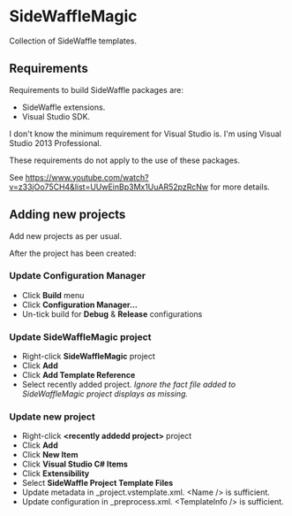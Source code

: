 # SideWaffleMagic

Collection of SideWaffle templates.

## Requirements

Requirements to build SideWaffle packages are:

- SideWaffle extensions.
- Visual Studio SDK.

I don't know the minimum requirement for Visual Studio is. I'm using Visual Studio 2013 Professional.

These requirements do not apply to the use of these packages.

See https://www.youtube.com/watch?v=z33jOo75CH4&list=UUwEinBp3Mx1UuAR52pzRcNw for more details.

## Adding new projects

Add new projects as per usual.

After the project has been created:

### Update Configuration Manager

- Click **Build** menu
- Click **Configuration Manager...**
- Un-tick build for **Debug** & **Release** configurations

### Update SideWaffleMagic project

- Right-click **SideWaffleMagic** project
- Click **Add**
- Click **Add Template Reference**
- Select recently added project. *Ignore the fact file added to SideWaffleMagic project displays as missing.*

### Update new project

- Right-click **&lt;recently addedd project>** project
- Click **Add**
- Click **New Item**
- Click **Visual Studio C# Items**
- Click **Extensibility**
- Select **SideWaffle Project Template Files**
- Update metadata in _project.vstemplate.xml. &lt;Name /> is sufficient.
- Update configuration in _preprocess.xml. &lt;TemplateInfo /> is sufficient.


